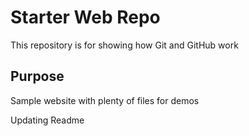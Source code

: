 # Starter Web Repo

This repository is for showing how Git and GitHub work

## Purpose


Sample website with plenty of files for demos

Updating Readme